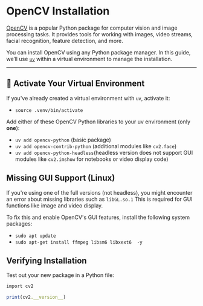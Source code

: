 # OpenCV Installation


[OpenCV](https://opencv.org/) is a popular Python package for computer vision and image processing tasks. It provides tools for working with images, video streams, facial recognition, feature detection, and more.

You can install OpenCV using any Python package manager. In this guide, we’ll use [`uv`](https://github.com/astral-sh/uv) within a virtual environment to manage the installation.

---

## 🧪 Activate Your Virtual Environment

If you've already created a virtual environment with `uv`, activate it:
- `source .venv/bin/activate`

Add either of these OpenCV Python libraries to your uv environment (only **one**):

- `uv add opencv-python` (basic package)
- `uv add opencv-contrib-python` (additional modules like `cv2.face`)
- `uv add opencv-python-headless`(headless version does not support GUI modules like `cv2.imshow` for notebooks or video display code)


## Missing GUI Support (Linux)

If you're using one of the full versions (not headless), you might encounter an error about missing libraries such as `libGL.so.1` This is required for GUI functions like image and video display.

To fix this and enable OpenCV's GUI features, install the following system packages:
- `sudo apt update`
- `sudo apt-get install ffmpeg libsm6 libxext6  -y`

## Verifying Installation

Test out your new package in a Python file:

```ruby
import cv2

print(cv2.__version__)
```